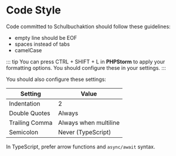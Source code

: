 # Code Style

Code committed to Schulbuchaktion should follow these guidelines:

- empty line should be EOF
- spaces instead of tabs
- camelCase

::: tip
You can press CTRL + SHIFT + L in **PHPStorm** to apply your formatting options.
You should configure these in your settings.
:::

You should also configure these settings:

| Setting        | Value                 |
|----------------|-----------------------|
| Indentation    | 2                     |
| Double Quotes  | Always                |
| Trailing Comma | Always when multiline |
| Semicolon      | Never (TypeScript)    |

In TypeScript, prefer arrow functions and `async/await` syntax.
